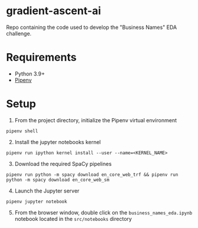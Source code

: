 # gradient-ascent-ai
Repo containing the code used to develop the "Business Names" EDA challenge.

# Requirements

- Python 3.9+
- [Pipenv](https://pypi.org/project/pipenv/)

# Setup

1. From the project directory, initialize the Pipenv virtual environment
```
pipenv shell
```

2. Install the jupyter notebooks kernel
```
pipenv run ipython kernel install --user --name=<KERNEL_NAME>
```
3. Download the required SpaCy pipelines

```
pipenv run python -m spacy download en_core_web_trf && pipenv run python -m spacy download en_core_web_sm
```
4. Launch the Jupyter server
```
pipenv jupyter notebook
```
5. From the browser window, double click on the `business_names_eda.ipynb` notebook located in the `src/notebooks` directory 